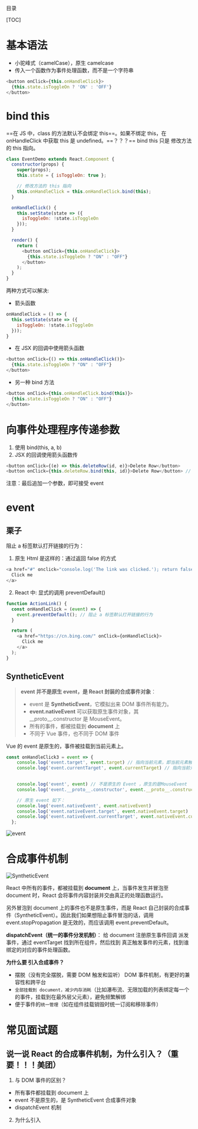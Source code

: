 目录

[TOC]
# 基本语法
- 小驼峰式（camelCase），原生 camelcase
- 传入一个函数作为事件处理函数，而不是一个字符串
```js
<button onClick={this.onHandleClick}>
  {this.state.isToggleOn ? 'ON' : 'OFF'}
</button>
```


# bind this
==在 JS 中，class 的方法默认不会绑定 this==。如果不绑定 this，在 onHandleClick 中获取 this 是 undefined。==？？？==
bind this 只是 修改方法的 this 指向。
```js
class EventDemo extends React.Component {
  constructor(props) {
    super(props);
    this.state = { isToggleOn: true };

    // 修改方法的 this 指向
    this.onHandleClick = this.onHandleClick.bind(this);
  }

  onHandleClick() {
    this.setState(state => ({
      isToggleOn: !state.isToggleOn
    }));
  }

  render() {
    return (
      <button onClick={this.onHandleClick}>
        {this.state.isToggleOn ? "ON" : "OFF"}
      </button>
    );
  }
}
```
两种方式可以解决:
- 箭头函数
```js
onHandleClick = () => {
  this.setState(state => ({
    isToggleOn: !state.isToggleOn
  }));
}
```
- 在 JSX 的回调中使用箭头函数
```js
<button onClick={() => this.onHandleClick()}>
  {this.state.isToggleOn ? "ON" : "OFF"}
</button>
```
- 另一种 bind 方法
```js
<button onClick={this.onHandleClick.bind(this)}>
  {this.state.isToggleOn ? "ON" : "OFF"}
</button>
```

# 向事件处理程序传递参数
1. 使用 bind(this, a, b)
2. JSX 的回调使用箭头函数传
```js
<button onClick={(e) => this.deleteRow(id, e)}>Delete Row</button>
<button onClick={this.deleteRow.bind(this, id)}>Delete Row</button> // 不推荐
```
注意：最后追加一个参数，即可接受 event

# event
## 栗子
阻止 a 标签默认打开链接的行为：

1. 原生 Html 是这样的：通过返回 false 的方式
```js
<a href="#" onclick="console.log('The link was clicked.'); return false">
  Click me
</a>
```

2. React 中: 显式的调用 preventDefault()
```js
function ActionLink() {
  const onHandleClick = (event) => {
    event.preventDefault(); // 阻止 a 标签默认打开链接的行为
  }

  return (
    <a href="https://cn.bing.com/" onClick={onHandleClick}>
      Click me
    </a>
  );
}
```

## SyntheticEvent
>**event 并不是原生 event，是 React 封装的合成事件对象**：
> - event 是 **SyntheticEvent**，它模拟出来 DOM 事件所有能力。
> - **event.nativeEvent** 可以获取原生事件对象，其  \_\_proto__.constructor 是 MouseEvent。
> - 所有的事件，都被挂载到 **document** 上
> - 不同于 Vue 事件，也不同于 DOM 事件

Vue 的 event 是原生的，事件被挂载到当前元素上。
```js
const onHandleClick3 = event => {
    console.log('event.target', event.target) // 指向当前元素，即当前元素触发
    console.log('event.currentTarget', event.currentTarget) // 指向当前元素，假象！！！

    
    console.log('event', event) // 不是原生的 Event ，原生的是MouseEvent
    console.log('event.__proto__.constructor', event.__proto__.constructor)

    // 原生 event 如下：
    console.log('event.nativeEvent', event.nativeEvent)
    console.log('event.nativeEvent.target', event.nativeEvent.target)  // 指向当前元素，即当前元素触发
    console.log('event.nativeEvent.currentTarget', event.nativeEvent.currentTarget) // 指向 document ！！！
  };
```

![event](https://user-images.githubusercontent.com/22387652/84558546-3541de00-ad66-11ea-8d1f-40545f1cbde0.png)

# 合成事件机制

![SyntheticEvent](https://user-images.githubusercontent.com/22387652/87444840-e2d83380-c629-11ea-9c57-f129dcc0b227.png)

React 中所有的事件，都被挂载到 **document** 上，当事件发生并冒泡至 document 时，React 会将事件内容封装并交由真正的处理函数运行。

另外冒泡到 document 上的事件也不是原生事件，而是 React 自己封装的合成事件（SyntheticEvent）。因此我们如果想阻止事件冒泡的话，调用 event.stopPropagation 是无效的，而应该调用 event.preventDefault。


**dispatchEvent（统一的事件分发机制）**：
给 document 注册原生事件回调
派发事件，通过 eventTarget 找到所在组件，然后找到 真正触发事件的元素，找到谁绑定的对应的事件处理函数。

**为什么要 引入合成事件？**
- 摆脱（没有完全摆脱，需要 DOM 触发和监听） DOM 事件机制，有更好的兼容性和跨平台
- `全部挂载到 document，减少内存消耗`（比如瀑布流、无限加载的列表绑定每一个的事件，挂载到在最外层父元素），避免频繁解绑
- 便于事件的`统一管理`（如在组件挂载销毁时统一订阅和移除事件）


# 常见面试题
## 说一说 React 的合成事件机制，为什么引入？（重要！！！美团）
 1. 与 DOM 事件的区别？
  - 所有事件都挂载到 document 上
  - event 不是原生的，是 SyntheticEvent 合成事件对象
  - dispatchEvent 机制
2. 为什么引入